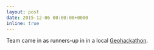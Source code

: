 ```yaml
---
layout: post
date: 2015-12-06 00:00:00+0000
inline: true
---
```


Team came in as runners-up in in a local
[Geohackathon](http://geohackathon2015.onemakergroup.sg/challenges/).

